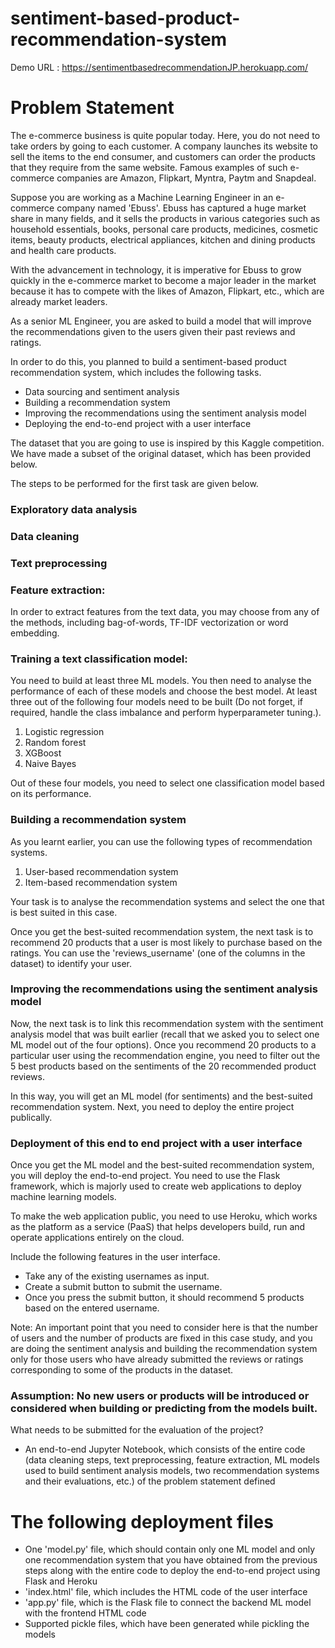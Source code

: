 # sentiment-based-product-recommendation-system

Demo URL : https://sentimentbasedrecommendationJP.herokuapp.com/

# Problem Statement
The e-commerce business is quite popular today. Here, you do not need to take orders by going to each customer. A company launches its website to sell the items to the end consumer, and customers can order the products that they require from the same website. Famous examples of such e-commerce companies are Amazon, Flipkart, Myntra, Paytm and Snapdeal.

 

Suppose you are working as a Machine Learning Engineer in an e-commerce company named 'Ebuss'. Ebuss has captured a huge market share in many fields, and it sells the products in various categories such as household essentials, books, personal care products, medicines, cosmetic items, beauty products, electrical appliances, kitchen and dining products and health care products.

 

With the advancement in technology, it is imperative for Ebuss to grow quickly in the e-commerce market to become a major leader in the market because it has to compete with the likes of Amazon, Flipkart, etc., which are already market leaders.


As a senior ML Engineer, you are asked to build a model that will improve the recommendations given to the users given their past reviews and ratings. 

 

In order to do this, you planned to build a sentiment-based product recommendation system, which includes the following tasks.

- Data sourcing and sentiment analysis
- Building a recommendation system
- Improving the recommendations using the sentiment analysis model
- Deploying the end-to-end project with a user interface


The dataset that you are going to use is inspired by this Kaggle competition. We have made a subset of the original dataset, which has been provided below.


The steps to be performed for the first task are given below.

### Exploratory data analysis

### Data cleaning

### Text preprocessing

### Feature extraction: 
In order to extract features from the text data, you may choose from any of the methods, including bag-of-words, TF-IDF vectorization or word embedding.

### Training a text classification model: 
You need to build at least three ML models. You then need to analyse the performance of each of these models and choose the best model. At least three out of the following four models need to be built (Do not forget, if required, handle the class imbalance and perform hyperparameter tuning.). 
1. Logistic regression
2. Random forest
3. XGBoost
4. Naive Bayes

Out of these four models, you need to select one classification model based on its performance.

### Building a recommendation system
As you learnt earlier, you can use the following types of recommendation systems.

 

1. User-based recommendation system
2. Item-based recommendation system

 

Your task is to analyse the recommendation systems and select the one that is best suited in this case. 

 

Once you get the best-suited recommendation system, the next task is to recommend 20 products that a user is most likely to purchase based on the ratings. You can use the 'reviews_username' (one of the columns in the dataset) to identify your user. 

 

### Improving the recommendations using the sentiment analysis model
Now, the next task is to link this recommendation system with the sentiment analysis model that was built earlier (recall that we asked you to select one ML model out of the four options). Once you recommend 20 products to a particular user using the recommendation engine, you need to filter out the 5 best products based on the sentiments of the 20 recommended product reviews. 

 

In this way, you will get an ML model (for sentiments) and the best-suited recommendation system. Next, you need to deploy the entire project publically.

 

### Deployment of this end to end project with a user interface
Once you get the ML model and the best-suited recommendation system, you will deploy the end-to-end project. You need to use the Flask framework, which is majorly used to create web applications to deploy machine learning models.

 

To make the web application public, you need to use Heroku, which works as the platform as a service (PaaS) that helps developers build, run and operate applications entirely on the cloud.

 

Include the following features in the user interface.

- Take any of the existing usernames as input.
- Create a submit button to submit the username.
- Once you press the submit button, it should recommend 5 products based on the entered username.

Note: An important point that you need to consider here is that the number of users and the number of products are fixed in this case study, and you are doing the sentiment analysis and building the recommendation system only for those users who have already submitted the reviews or ratings corresponding to some of the products in the dataset. 


### Assumption: No new users or products will be introduced or considered when building or predicting from the models built.

 

What needs to be submitted for the evaluation of the project?

- An end-to-end Jupyter Notebook, which consists of the entire code (data cleaning steps, text preprocessing, feature extraction, ML models used to build sentiment analysis models, two recommendation systems and their evaluations, etc.) of the problem statement defined
# The following deployment files
- One 'model.py' file, which should contain only one ML model and only one recommendation system that you have obtained from the previous steps along with the entire code to deploy the end-to-end project using Flask and Heroku
- 'index.html' file, which includes the HTML code of the user interface
- 'app.py' file, which is the Flask file to connect the backend ML model with the frontend HTML code
- Supported pickle files, which have been generated while pickling the models

